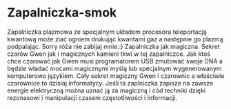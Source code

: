 # Zapalniczka-smok
Zapalniczka plazmowa ze specjalnym układem procesora teleportacją kwantową może ziać ogniem 
drukując kwantami gaz a następnie go plazmą podpalając. Sorry róża nie zabijaj mnie.:) Zapalniczka jak magiczna.
Sekret czarów Gwen jak i magicznych kamieni tkwi w tej zapalniczce. Jak ktoś chce czarować jak Gwen musi programatorem USB zmutować swoje DNA a będzie władać mocami magicznymi myślą lub specjalnym wygenerowanym komputerowo językiem. Cały sekret magiczny Gwen i czarownic a właściwie czarownice to dzisiaj informatycy.
Jeśli ta zaplniczka zapisze na zawsze energie elektryczną można uznać ją za magiczną i cód techniki dzięki rezonasowi i manipulacji czasem częstotliwości i informacji.
